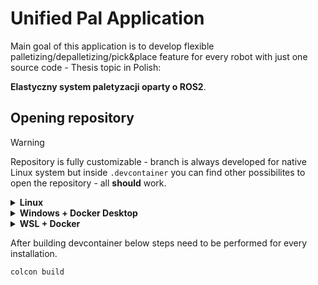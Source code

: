 #   Unified Pal Application

Main goal of this application is to develop flexible palletizing/depalletizing/pick&place feature
for every robot with just one source code - Thesis topic in Polish:

**Elastyczny system paletyzacji oparty o ROS2**.

##  Opening repository
> [!WARNING]
> Repository is fully customizable - branch is always developed for native Linux system but inside `.devcontainer` you can find other possibilites to open the repository - all **should** work.


<details>
<summary><b> Linux </b></summary>

</details>

<details>
<summary><b> Windows + Docker Desktop </b></summary>
</details>

<details>
<summary><b> WSL + Docker</b></summary>
</details>

After building devcontainer below steps need to be performed for every installation.
```bash
colcon build
```